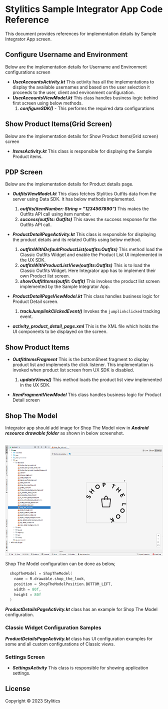 # Stylitics Sample Integrator App Code Reference 

This document provides references for implementation details by Sample Integrator App screen.

## Configure Username and Environment

Below are the implementation details for Username and Environment configurations screen

* *_**UserAccountsActivity.kt**_* This activity has all the implementations to display the available usernames and based on the user selection it proceeds to the user, client and environment configuration.
* *_**UserAccountsViewModel.kt**_* This class handles business logic behind first screen using below methods.
     1. *_**configureSDK()**_* - This performs the required data configurations



## Show Product Items(Grid Screen)

Below are the implementation details for Show Product Items(Grid screen) screen

* *_**ItemsActivity.kt**_* This class is responsible for displaying the Sample Product items.

## PDP Screen

Below are the implementation details for Product details page.

* *_**OutfitsViewModel.kt**_* This class fetches Stylitics Outfits data from the server using Data SDK. It has below methods implemented.
     1. *_**outfits(itemNumber: String = "1234567890")**_* This makes the Outfits API call using item number.
     2. *_**success(outfits: Outfits)**_* This saves the success response for the Outfits API call.

* *_**ProductDetailPageActivity.kt**_* This class is responsible for displaying the product details and its related Outfits using below method.
     1. *_**outfitsWithDefaultProductList(outfits:Outfits)**_* This method load the Classic Outfits Widget and enable the Product List UI implemented in the UX SDK.
     2. *_**outfitsWithProductListView(outfits:Outfits)**_* This is to load the  Classic Outfits Widget. Here Integrator app has to implement their own Product list screen.
     3. *_**showOutfitItems(outfit: Outfit)**_* This invokes the product list screen implemented by the Sample Integrator App.

* *_**ProductDetailPageViewModel.kt**_* This class handles business logic for Product Detail screen.
     1. *_**trackJumplinkClickedEvent()**_* Invokes the `jumplinkclicked` tracking event.

* *_**activity_product_detail_page.xml**_* This is the XML file which holds the UI components to be displayed on the screen.

## Show Product Items

* *_**OutfitItemsFragment**_* This is the bottomSheet fragment to display product list and implements the click listener. This implementation is invoked when product list screen from UX SDK is disabled.
     1. *_**updateViews()**_* This method loads the product list view implemented in the UX SDK. 

* *_**ItemFragmentViewModel**_* This class handles business logic for Product Detail screen

## Shop The Model

Integrator app should add image for Shop The Model view in *_**Android resource drawable folder**_* as shown in below screenshot.

</br>![Image1](Screenshots/shop_the_model_image_location.png)

Shop The Model configuration can be done as below,

```kotlin
  shopTheModel = ShopTheModel(
    name = R.drawable.shop_the_look,
    position = ShopTheModelPosition.BOTTOM_LEFT,
    width = 80f,
    height = 80f
  )
```

*_**ProductDetailsPageActivity.kt**_* class has an example for Shop The Model configuration.


### Classic Widget Configuration Samples

*_**ProductDetailsPageActivity.kt**_* class has UI configuration examples for some and all custom configurations of Classic views.


### Settings Screen

* *_**SettingsActivity**_*  This class is responsible for showing application settings.

## License

Copyright © 2023 Stylitics
